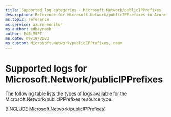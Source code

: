 ```yaml
---
title: Supported log categories - Microsoft.Network/publicIPPrefixes
description: Reference for Microsoft.Network/publicIPPrefixes in Azure Monitor Logs.
ms.topic: reference
ms.service: azure-monitor
ms.author: edbaynash
author: EdB-MSFT
ms.date: 09/19/2023
ms.custom: Microsoft.Network/publicIPPrefixes, naam
---
```





# Supported logs for Microsoft.Network/publicIPPrefixes  
The following table lists the types of logs available for the Microsoft.Network/publicIPPrefixes resource type.
  
  
[!INCLUDE [Microsoft.Network/publicIPPrefixes](./includes/Microsoft-Network-publicIPPrefixes-logs-include.md)]
  
